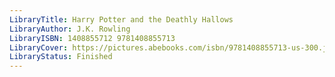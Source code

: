 ```yaml
---
LibraryTitle: Harry Potter and the Deathly Hallows
LibraryAuthor: J.K. Rowling
LibraryISBN: 1408855712 9781408855713
LibraryCover: https://pictures.abebooks.com/isbn/9781408855713-us-300.jpg
LibraryStatus: Finished
---
```

